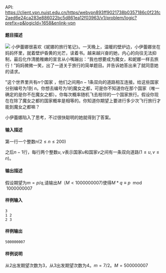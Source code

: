 API: https://client.vpn.nuist.edu.cn/https/webvpn893ff9021738b0357186c0f23fc2aed6e24ca283e886022bc5d861ea12f03963/v1/problem/logic?prefix=p&logicId=1658&enlink-vpn

#### 题目描述
![](/v1/media/4055d5479c0d49acd75c41afae3f0da0)
小伊蕾娜很喜欢《妮娜的旅行笔记》。一天晚上，温暖的壁炉边，小伊蕾娜坐在妈妈怀里，就着壁炉昏黄的光芒，读着书。越来越兴奋的她，内心的向往无法抑制，最后化作清脆稚嫩的宣言从小嘴蹦出：“我也想要成为魔女，和妮娜一样去旅行！”妈妈微微一笑，出了一道关于旅行的简单题目。并告诉她答出来了就同意她的请求。

"这个世界里共有$n$个国家 ，他们之间用$n-1$条双向的道路相互连接。给这些国家分别编号为$1$到 $n$。你想去编号为$1$的魔女之都，可是你不知道你在那个国家（唯一确定的是你不在魔女之都）。你每次概率随机飞去相邻的一个国家旅行。假设你现在在除了魔女之都的国家概率是相等的。你知道你期望上要进行多少次飞行旅行才能到魔女之都嘛？

小伊蕾娜陷入了思考，不过很快聪明的她就得到了答案。
#### 输入描述
第一行一个整数$n(2\leq n\leq 200)$

之后$n-1$行，每行两个整数$u,v$表示国家$u$和国家$v$之间有一条双向道路$(1\leq u,v\leq n)$。
#### 输出描述
假设期望为$m=p/q$,请输出$M（M < 1000000007)$使得$M*q\equiv p\mod 1000000007$
#### 样例输入
```
3
1 2
2 3
```
#### 样例输出
```
500000007
```
#### 样例说明
从$2$出发期望次数为$3$，从$3$出发期望次数为$4$。$m=7/2$。$M=500000007$
